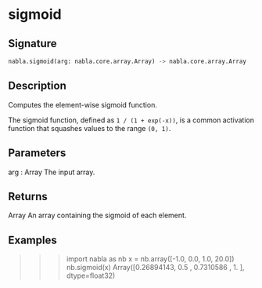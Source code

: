 # sigmoid

## Signature

```python
nabla.sigmoid(arg: nabla.core.array.Array) -> nabla.core.array.Array
```

## Description

Computes the element-wise sigmoid function.

The sigmoid function, defined as `1 / (1 + exp(-x))`, is a common
activation function that squashes values to the range `(0, 1)`.

Parameters
----------
arg : Array
The input array.

Returns
-------
Array
An array containing the sigmoid of each element.

Examples
--------
>>> import nabla as nb
>>> x = nb.array([-1.0, 0.0, 1.0, 20.0])
>>> nb.sigmoid(x)
Array([0.26894143, 0.5       , 0.7310586 , 1.        ], dtype=float32)

